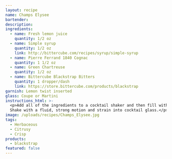 ```yaml
---
layout: recipe
name: Champs Elysee
bartender:
description:
ingredients:
  - name: Fresh lemon juice
    quantity: 1/2 oz
  - name: Simple syrup
    quantity: 1/2 oz
    link: http://bittercube.com/recipes/syrup/simple-syrup
  - name: Pierre Ferrand 1840 Cognac
    quantity: 1 1/2 oz
  - name: Green Chartreuse
    quantity: 1/2 oz
  - name: Bittercube Blackstrap Bitters
    quantity: 1 dropper/dash
    link: https://store.bittercube.com/products/blackstrap
garnish: Lemon twist inserted
glass: Coupe or Martini
instructions_html: >-
  <p>Add all of the ingredients to a cocktail shaker and then fill with ice.
  Shake with a fluid, strong motion and strain into cocktail glass.</p>
image: /uploads/recipes/Champs_Elysee.jpg
tags:
  - Herbaceous
  - Citrusy
  - Crisp
products:
  - blackstrap
featured: false
---
```



